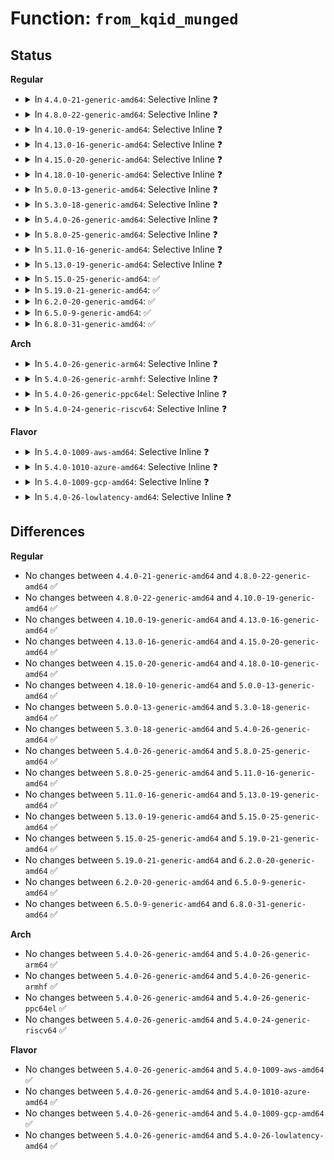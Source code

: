 # Function: <code>from_kqid_munged</code>

## Status
<b>Regular</b>
<ul>
<li>
<details>
<summary>In <code>4.4.0-21-generic-amd64</code>: Selective Inline ❓</summary>

```c
qid_t from_kqid_munged(struct user_namespace * targ, struct kqid kqid)
```

```json
{
  "name": "from_kqid_munged",
  "collision_type": "Unique Global",
  "inline_type": "Selective",
  "funcs": [
    {
      "addr": 18446744071581426720,
      "name": "from_kqid_munged",
      "external": true,
      "loc": "fs/quota/kqid.c:100",
      "file": "fs/quota/kqid.c",
      "inline": "not declared, inlined",
      "caller_inline": [],
      "caller_func": [
        "fs/quota/netlink.c:quota_send_warning"
      ]
    }
  ],
  "symbols": [
    {
      "addr": 18446744071581426720,
      "name": "from_kqid_munged",
      "section": ".text",
      "bind": "STB_GLOBAL",
      "size": 51
    }
  ]
}
```
</details>
</li>
<li>
<details>
<summary>In <code>4.8.0-22-generic-amd64</code>: Selective Inline ❓</summary>

```c
qid_t from_kqid_munged(struct user_namespace * targ, struct kqid kqid)
```

```json
{
  "name": "from_kqid_munged",
  "collision_type": "Unique Global",
  "inline_type": "Selective",
  "funcs": [
    {
      "addr": 18446744071581609056,
      "name": "from_kqid_munged",
      "external": true,
      "loc": "fs/quota/kqid.c:100",
      "file": "fs/quota/kqid.c",
      "inline": "not declared, inlined",
      "caller_inline": [],
      "caller_func": [
        "fs/quota/netlink.c:quota_send_warning"
      ]
    }
  ],
  "symbols": [
    {
      "addr": 18446744071581609056,
      "name": "from_kqid_munged",
      "section": ".text",
      "bind": "STB_GLOBAL",
      "size": 51
    }
  ]
}
```
</details>
</li>
<li>
<details>
<summary>In <code>4.10.0-19-generic-amd64</code>: Selective Inline ❓</summary>

```c
qid_t from_kqid_munged(struct user_namespace * targ, struct kqid kqid)
```

```json
{
  "name": "from_kqid_munged",
  "collision_type": "Unique Global",
  "inline_type": "Selective",
  "funcs": [
    {
      "addr": 18446744071581697600,
      "name": "from_kqid_munged",
      "external": true,
      "loc": "fs/quota/kqid.c:100",
      "file": "fs/quota/kqid.c",
      "inline": "not declared, inlined",
      "caller_inline": [],
      "caller_func": [
        "fs/quota/netlink.c:quota_send_warning"
      ]
    }
  ],
  "symbols": [
    {
      "addr": 18446744071581697600,
      "name": "from_kqid_munged",
      "section": ".text",
      "bind": "STB_GLOBAL",
      "size": 51
    }
  ]
}
```
</details>
</li>
<li>
<details>
<summary>In <code>4.13.0-16-generic-amd64</code>: Selective Inline ❓</summary>

```c
qid_t from_kqid_munged(struct user_namespace * targ, struct kqid kqid)
```

```json
{
  "name": "from_kqid_munged",
  "collision_type": "Unique Global",
  "inline_type": "Selective",
  "funcs": [
    {
      "addr": 18446744071581751648,
      "name": "from_kqid_munged",
      "external": true,
      "loc": "fs/quota/kqid.c:100",
      "file": "fs/quota/kqid.c",
      "inline": "not declared, inlined",
      "caller_inline": [],
      "caller_func": [
        "fs/quota/netlink.c:quota_send_warning"
      ]
    }
  ],
  "symbols": [
    {
      "addr": 18446744071581751648,
      "name": "from_kqid_munged",
      "section": ".text",
      "bind": "STB_GLOBAL",
      "size": 51
    }
  ]
}
```
</details>
</li>
<li>
<details>
<summary>In <code>4.15.0-20-generic-amd64</code>: Selective Inline ❓</summary>

```c
qid_t from_kqid_munged(struct user_namespace * targ, struct kqid kqid)
```

```json
{
  "name": "from_kqid_munged",
  "collision_type": "Unique Global",
  "inline_type": "Selective",
  "funcs": [
    {
      "addr": 18446744071581898768,
      "name": "from_kqid_munged",
      "external": true,
      "loc": "fs/quota/kqid.c:101",
      "file": "fs/quota/kqid.c",
      "inline": "not declared, inlined",
      "caller_inline": [],
      "caller_func": [
        "fs/quota/netlink.c:quota_send_warning"
      ]
    }
  ],
  "symbols": [
    {
      "addr": 18446744071581898768,
      "name": "from_kqid_munged",
      "section": ".text",
      "bind": "STB_GLOBAL",
      "size": 51
    }
  ]
}
```
</details>
</li>
<li>
<details>
<summary>In <code>4.18.0-10-generic-amd64</code>: Selective Inline ❓</summary>

```c
qid_t from_kqid_munged(struct user_namespace * targ, struct kqid kqid)
```

```json
{
  "name": "from_kqid_munged",
  "collision_type": "Unique Global",
  "inline_type": "Selective",
  "funcs": [
    {
      "addr": 18446744071582082112,
      "name": "from_kqid_munged",
      "external": true,
      "loc": "fs/quota/kqid.c:101",
      "file": "fs/quota/kqid.c",
      "inline": "not declared, inlined",
      "caller_inline": [],
      "caller_func": [
        "fs/quota/netlink.c:quota_send_warning"
      ]
    }
  ],
  "symbols": [
    {
      "addr": 18446744071582082112,
      "name": "from_kqid_munged",
      "section": ".text",
      "bind": "STB_GLOBAL",
      "size": 53
    }
  ]
}
```
</details>
</li>
<li>
<details>
<summary>In <code>5.0.0-13-generic-amd64</code>: Selective Inline ❓</summary>

```c
qid_t from_kqid_munged(struct user_namespace * targ, struct kqid kqid)
```

```json
{
  "name": "from_kqid_munged",
  "collision_type": "Unique Global",
  "inline_type": "Selective",
  "funcs": [
    {
      "addr": 18446744071582176240,
      "name": "from_kqid_munged",
      "external": true,
      "loc": "fs/quota/kqid.c:101",
      "file": "fs/quota/kqid.c",
      "inline": "not declared, inlined",
      "caller_inline": [],
      "caller_func": [
        "fs/quota/netlink.c:quota_send_warning"
      ]
    }
  ],
  "symbols": [
    {
      "addr": 18446744071582176240,
      "name": "from_kqid_munged",
      "section": ".text",
      "bind": "STB_GLOBAL",
      "size": 53
    }
  ]
}
```
</details>
</li>
<li>
<details>
<summary>In <code>5.3.0-18-generic-amd64</code>: Selective Inline ❓</summary>

```c
qid_t from_kqid_munged(struct user_namespace * targ, struct kqid kqid)
```

```json
{
  "name": "from_kqid_munged",
  "collision_type": "Unique Global",
  "inline_type": "Selective",
  "funcs": [
    {
      "addr": 18446744071582339376,
      "name": "from_kqid_munged",
      "external": true,
      "loc": "fs/quota/kqid.c:101",
      "file": "fs/quota/kqid.c",
      "inline": "not declared, inlined",
      "caller_inline": [],
      "caller_func": [
        "fs/quota/netlink.c:quota_send_warning"
      ]
    }
  ],
  "symbols": [
    {
      "addr": 18446744071582339376,
      "name": "from_kqid_munged",
      "section": ".text",
      "bind": "STB_GLOBAL",
      "size": 53
    }
  ]
}
```
</details>
</li>
<li>
<details>
<summary>In <code>5.4.0-26-generic-amd64</code>: Selective Inline ❓</summary>

```c
qid_t from_kqid_munged(struct user_namespace * targ, struct kqid kqid)
```

```json
{
  "name": "from_kqid_munged",
  "collision_type": "Unique Global",
  "inline_type": "Selective",
  "funcs": [
    {
      "addr": 18446744071582438512,
      "name": "from_kqid_munged",
      "external": true,
      "loc": "fs/quota/kqid.c:101",
      "file": "fs/quota/kqid.c",
      "inline": "not declared, inlined",
      "caller_inline": [],
      "caller_func": [
        "fs/quota/netlink.c:quota_send_warning"
      ]
    }
  ],
  "symbols": [
    {
      "addr": 18446744071582438512,
      "name": "from_kqid_munged",
      "section": ".text",
      "bind": "STB_GLOBAL",
      "size": 53
    }
  ]
}
```
</details>
</li>
<li>
<details>
<summary>In <code>5.8.0-25-generic-amd64</code>: Selective Inline ❓</summary>

```c
qid_t from_kqid_munged(struct user_namespace * targ, struct kqid kqid)
```

```json
{
  "name": "from_kqid_munged",
  "collision_type": "Unique Global",
  "inline_type": "Selective",
  "funcs": [
    {
      "addr": 18446744071582732896,
      "name": "from_kqid_munged",
      "external": true,
      "loc": "fs/quota/kqid.c:101",
      "file": "fs/quota/kqid.c",
      "inline": "not declared, inlined",
      "caller_inline": [],
      "caller_func": [
        "fs/quota/netlink.c:quota_send_warning"
      ]
    }
  ],
  "symbols": [
    {
      "addr": 18446744071582732896,
      "name": "from_kqid_munged",
      "section": ".text",
      "bind": "STB_GLOBAL",
      "size": 53
    }
  ]
}
```
</details>
</li>
<li>
<details>
<summary>In <code>5.11.0-16-generic-amd64</code>: Selective Inline ❓</summary>

```c
qid_t from_kqid_munged(struct user_namespace * targ, struct kqid kqid)
```

```json
{
  "name": "from_kqid_munged",
  "collision_type": "Unique Global",
  "inline_type": "Selective",
  "funcs": [
    {
      "addr": 18446744071582805424,
      "name": "from_kqid_munged",
      "external": true,
      "loc": "fs/quota/kqid.c:101",
      "file": "fs/quota/kqid.c",
      "inline": "not declared, inlined",
      "caller_inline": [],
      "caller_func": [
        "fs/quota/netlink.c:quota_send_warning"
      ]
    }
  ],
  "symbols": [
    {
      "addr": 18446744071582805424,
      "name": "from_kqid_munged",
      "section": ".text",
      "bind": "STB_GLOBAL",
      "size": 53
    }
  ]
}
```
</details>
</li>
<li>
<details>
<summary>In <code>5.13.0-19-generic-amd64</code>: Selective Inline ❓</summary>

```c
qid_t from_kqid_munged(struct user_namespace * targ, struct kqid kqid)
```

```json
{
  "name": "from_kqid_munged",
  "collision_type": "Unique Global",
  "inline_type": "Selective",
  "funcs": [
    {
      "addr": 18446744071582834240,
      "name": "from_kqid_munged",
      "external": true,
      "loc": "fs/quota/kqid.c:101",
      "file": "fs/quota/kqid.c",
      "inline": "not declared, inlined",
      "caller_inline": [],
      "caller_func": [
        "fs/quota/netlink.c:quota_send_warning"
      ]
    }
  ],
  "symbols": [
    {
      "addr": 18446744071582834240,
      "name": "from_kqid_munged",
      "section": ".text",
      "bind": "STB_GLOBAL",
      "size": 53
    }
  ]
}
```
</details>
</li>
<li>
<details>
<summary>In <code>5.15.0-25-generic-amd64</code>: ✅</summary>

```c
qid_t from_kqid_munged(struct user_namespace * targ, struct kqid kqid)
```

```json
{
  "name": "from_kqid_munged",
  "collision_type": "Unique Global",
  "inline_type": "No",
  "funcs": [
    {
      "addr": 18446744071583166832,
      "name": "from_kqid_munged",
      "external": true,
      "loc": "fs/quota/kqid.c:101",
      "file": "fs/quota/kqid.c",
      "inline": "seen, unknown",
      "caller_inline": [],
      "caller_func": [
        "fs/quota/netlink.c:quota_send_warning"
      ]
    }
  ],
  "symbols": [
    {
      "addr": 18446744071583166832,
      "name": "from_kqid_munged",
      "section": ".text",
      "bind": "STB_GLOBAL",
      "size": 53
    }
  ]
}
```
</details>
</li>
<li>
<details>
<summary>In <code>5.19.0-21-generic-amd64</code>: ✅</summary>

```c
qid_t from_kqid_munged(struct user_namespace * targ, struct kqid kqid)
```

```json
{
  "name": "from_kqid_munged",
  "collision_type": "Unique Global",
  "inline_type": "No",
  "funcs": [
    {
      "addr": 18446744071583657888,
      "name": "from_kqid_munged",
      "external": true,
      "loc": "fs/quota/kqid.c:101",
      "file": "fs/quota/kqid.c",
      "inline": "seen, unknown",
      "caller_inline": [],
      "caller_func": [
        "fs/quota/netlink.c:quota_send_warning"
      ]
    }
  ],
  "symbols": [
    {
      "addr": 18446744071583657888,
      "name": "from_kqid_munged",
      "section": ".text",
      "bind": "STB_GLOBAL",
      "size": 77
    }
  ]
}
```
</details>
</li>
<li>
<details>
<summary>In <code>6.2.0-20-generic-amd64</code>: ✅</summary>

```c
qid_t from_kqid_munged(struct user_namespace * targ, struct kqid kqid)
```

```json
{
  "name": "from_kqid_munged",
  "collision_type": "Unique Global",
  "inline_type": "No",
  "funcs": [
    {
      "addr": 18446744071584264096,
      "name": "from_kqid_munged",
      "external": true,
      "loc": "fs/quota/kqid.c:101",
      "file": "fs/quota/kqid.c",
      "inline": "seen, unknown",
      "caller_inline": [],
      "caller_func": [
        "fs/quota/netlink.c:quota_send_warning"
      ]
    }
  ],
  "symbols": [
    {
      "addr": 18446744071584264096,
      "name": "from_kqid_munged",
      "section": ".text",
      "bind": "STB_GLOBAL",
      "size": 77
    }
  ]
}
```
</details>
</li>
<li>
<details>
<summary>In <code>6.5.0-9-generic-amd64</code>: ✅</summary>

```c
qid_t from_kqid_munged(struct user_namespace * targ, struct kqid kqid)
```

```json
{
  "name": "from_kqid_munged",
  "collision_type": "Unique Global",
  "inline_type": "No",
  "funcs": [
    {
      "addr": 18446744071584494384,
      "name": "from_kqid_munged",
      "external": true,
      "loc": "fs/quota/kqid.c:101",
      "file": "fs/quota/kqid.c",
      "inline": "seen, unknown",
      "caller_inline": [],
      "caller_func": [
        "fs/quota/netlink.c:quota_send_warning"
      ]
    }
  ],
  "symbols": [
    {
      "addr": 18446744071584494384,
      "name": "from_kqid_munged",
      "section": ".text",
      "bind": "STB_GLOBAL",
      "size": 77
    }
  ]
}
```
</details>
</li>
<li>
<details>
<summary>In <code>6.8.0-31-generic-amd64</code>: ✅</summary>

```c
qid_t from_kqid_munged(struct user_namespace * targ, struct kqid kqid)
```

```json
{
  "name": "from_kqid_munged",
  "collision_type": "Unique Global",
  "inline_type": "No",
  "funcs": [
    {
      "addr": 18446744071584717344,
      "name": "from_kqid_munged",
      "external": true,
      "loc": "fs/quota/kqid.c:101",
      "file": "fs/quota/kqid.c",
      "inline": "seen, unknown",
      "caller_inline": [],
      "caller_func": [
        "fs/quota/netlink.c:quota_send_warning"
      ]
    }
  ],
  "symbols": [
    {
      "addr": 18446744071584717344,
      "name": "from_kqid_munged",
      "section": ".text",
      "bind": "STB_GLOBAL",
      "size": 77
    }
  ]
}
```
</details>
</li>
</ul>
<b>Arch</b>
<ul>
<li>
<details>
<summary>In <code>5.4.0-26-generic-arm64</code>: Selective Inline ❓</summary>

```c
qid_t from_kqid_munged(struct user_namespace * targ, struct kqid kqid)
```

```json
{
  "name": "from_kqid_munged",
  "collision_type": "Unique Global",
  "inline_type": "Selective",
  "funcs": [
    {
      "addr": 18446603336494052464,
      "name": "from_kqid_munged",
      "external": true,
      "loc": "fs/quota/kqid.c:101",
      "file": "fs/quota/kqid.c",
      "inline": "not declared, inlined",
      "caller_inline": [],
      "caller_func": [
        "fs/quota/netlink.c:quota_send_warning"
      ]
    }
  ],
  "symbols": [
    {
      "addr": 18446603336494052464,
      "name": "from_kqid_munged",
      "section": ".text",
      "bind": "STB_GLOBAL",
      "size": 128
    }
  ]
}
```
</details>
</li>
<li>
<details>
<summary>In <code>5.4.0-26-generic-armhf</code>: Selective Inline ❓</summary>

```c
qid_t from_kqid_munged(struct user_namespace * targ, struct kqid kqid)
```

```json
{
  "name": "from_kqid_munged",
  "collision_type": "Unique Global",
  "inline_type": "Selective",
  "funcs": [
    {
      "addr": 3227513028,
      "name": "from_kqid_munged",
      "external": true,
      "loc": "fs/quota/kqid.c:101",
      "file": "fs/quota/kqid.c",
      "inline": "not declared, inlined",
      "caller_inline": [],
      "caller_func": [
        "fs/quota/netlink.c:quota_send_warning"
      ]
    }
  ],
  "symbols": [
    {
      "addr": 3227513028,
      "name": "from_kqid_munged",
      "section": ".text",
      "bind": "STB_GLOBAL",
      "size": 112
    }
  ]
}
```
</details>
</li>
<li>
<details>
<summary>In <code>5.4.0-26-generic-ppc64el</code>: Selective Inline ❓</summary>

```c
qid_t from_kqid_munged(struct user_namespace * targ, struct kqid kqid)
```

```json
{
  "name": "from_kqid_munged",
  "collision_type": "Unique Global",
  "inline_type": "Selective",
  "funcs": [
    {
      "addr": 13835058055287707712,
      "name": "from_kqid_munged",
      "external": true,
      "loc": "fs/quota/kqid.c:101",
      "file": "fs/quota/kqid.c",
      "inline": "not declared, inlined",
      "caller_inline": [],
      "caller_func": [
        "fs/quota/netlink.c:quota_send_warning"
      ]
    }
  ],
  "symbols": [
    {
      "addr": 13835058055287707712,
      "name": "from_kqid_munged",
      "section": ".text",
      "bind": "STB_GLOBAL",
      "size": 152
    }
  ]
}
```
</details>
</li>
<li>
<details>
<summary>In <code>5.4.0-24-generic-riscv64</code>: Selective Inline ❓</summary>

```c
qid_t from_kqid_munged(struct user_namespace * targ, struct kqid kqid)
```

```json
{
  "name": "from_kqid_munged",
  "collision_type": "Unique Global",
  "inline_type": "Selective",
  "funcs": [
    {
      "addr": 18446743936273553142,
      "name": "from_kqid_munged",
      "external": true,
      "loc": "fs/quota/kqid.c:101",
      "file": "fs/quota/kqid.c",
      "inline": "not declared, inlined",
      "caller_inline": [],
      "caller_func": [
        "fs/quota/netlink.c:quota_send_warning"
      ]
    }
  ],
  "symbols": [
    {
      "addr": 18446743936273553142,
      "name": "from_kqid_munged",
      "section": ".text",
      "bind": "STB_GLOBAL",
      "size": 124
    }
  ]
}
```
</details>
</li>
</ul>
<b>Flavor</b>
<ul>
<li>
<details>
<summary>In <code>5.4.0-1009-aws-amd64</code>: Selective Inline ❓</summary>

```c
qid_t from_kqid_munged(struct user_namespace * targ, struct kqid kqid)
```

```json
{
  "name": "from_kqid_munged",
  "collision_type": "Unique Global",
  "inline_type": "Selective",
  "funcs": [
    {
      "addr": 18446744071582407248,
      "name": "from_kqid_munged",
      "external": true,
      "loc": "fs/quota/kqid.c:101",
      "file": "fs/quota/kqid.c",
      "inline": "not declared, inlined",
      "caller_inline": [],
      "caller_func": [
        "fs/quota/netlink.c:quota_send_warning"
      ]
    }
  ],
  "symbols": [
    {
      "addr": 18446744071582407248,
      "name": "from_kqid_munged",
      "section": ".text",
      "bind": "STB_GLOBAL",
      "size": 53
    }
  ]
}
```
</details>
</li>
<li>
<details>
<summary>In <code>5.4.0-1010-azure-amd64</code>: Selective Inline ❓</summary>

```c
qid_t from_kqid_munged(struct user_namespace * targ, struct kqid kqid)
```

```json
{
  "name": "from_kqid_munged",
  "collision_type": "Unique Global",
  "inline_type": "Selective",
  "funcs": [
    {
      "addr": 18446744071582344944,
      "name": "from_kqid_munged",
      "external": true,
      "loc": "fs/quota/kqid.c:101",
      "file": "fs/quota/kqid.c",
      "inline": "not declared, inlined",
      "caller_inline": [],
      "caller_func": [
        "fs/quota/netlink.c:quota_send_warning"
      ]
    }
  ],
  "symbols": [
    {
      "addr": 18446744071582344944,
      "name": "from_kqid_munged",
      "section": ".text",
      "bind": "STB_GLOBAL",
      "size": 53
    }
  ]
}
```
</details>
</li>
<li>
<details>
<summary>In <code>5.4.0-1009-gcp-amd64</code>: Selective Inline ❓</summary>

```c
qid_t from_kqid_munged(struct user_namespace * targ, struct kqid kqid)
```

```json
{
  "name": "from_kqid_munged",
  "collision_type": "Unique Global",
  "inline_type": "Selective",
  "funcs": [
    {
      "addr": 18446744071582397728,
      "name": "from_kqid_munged",
      "external": true,
      "loc": "fs/quota/kqid.c:101",
      "file": "fs/quota/kqid.c",
      "inline": "not declared, inlined",
      "caller_inline": [],
      "caller_func": [
        "fs/quota/netlink.c:quota_send_warning"
      ]
    }
  ],
  "symbols": [
    {
      "addr": 18446744071582397728,
      "name": "from_kqid_munged",
      "section": ".text",
      "bind": "STB_GLOBAL",
      "size": 53
    }
  ]
}
```
</details>
</li>
<li>
<details>
<summary>In <code>5.4.0-26-lowlatency-amd64</code>: Selective Inline ❓</summary>

```c
qid_t from_kqid_munged(struct user_namespace * targ, struct kqid kqid)
```

```json
{
  "name": "from_kqid_munged",
  "collision_type": "Unique Global",
  "inline_type": "Selective",
  "funcs": [
    {
      "addr": 18446744071582477264,
      "name": "from_kqid_munged",
      "external": true,
      "loc": "fs/quota/kqid.c:101",
      "file": "fs/quota/kqid.c",
      "inline": "not declared, inlined",
      "caller_inline": [],
      "caller_func": [
        "fs/quota/netlink.c:quota_send_warning"
      ]
    }
  ],
  "symbols": [
    {
      "addr": 18446744071582477264,
      "name": "from_kqid_munged",
      "section": ".text",
      "bind": "STB_GLOBAL",
      "size": 53
    }
  ]
}
```
</details>
</li>
</ul>

## Differences
<b>Regular</b>
<ul>
<li>
No changes between <code>4.4.0-21-generic-amd64</code> and <code>4.8.0-22-generic-amd64</code> ✅
</li>
<li>
No changes between <code>4.8.0-22-generic-amd64</code> and <code>4.10.0-19-generic-amd64</code> ✅
</li>
<li>
No changes between <code>4.10.0-19-generic-amd64</code> and <code>4.13.0-16-generic-amd64</code> ✅
</li>
<li>
No changes between <code>4.13.0-16-generic-amd64</code> and <code>4.15.0-20-generic-amd64</code> ✅
</li>
<li>
No changes between <code>4.15.0-20-generic-amd64</code> and <code>4.18.0-10-generic-amd64</code> ✅
</li>
<li>
No changes between <code>4.18.0-10-generic-amd64</code> and <code>5.0.0-13-generic-amd64</code> ✅
</li>
<li>
No changes between <code>5.0.0-13-generic-amd64</code> and <code>5.3.0-18-generic-amd64</code> ✅
</li>
<li>
No changes between <code>5.3.0-18-generic-amd64</code> and <code>5.4.0-26-generic-amd64</code> ✅
</li>
<li>
No changes between <code>5.4.0-26-generic-amd64</code> and <code>5.8.0-25-generic-amd64</code> ✅
</li>
<li>
No changes between <code>5.8.0-25-generic-amd64</code> and <code>5.11.0-16-generic-amd64</code> ✅
</li>
<li>
No changes between <code>5.11.0-16-generic-amd64</code> and <code>5.13.0-19-generic-amd64</code> ✅
</li>
<li>
No changes between <code>5.13.0-19-generic-amd64</code> and <code>5.15.0-25-generic-amd64</code> ✅
</li>
<li>
No changes between <code>5.15.0-25-generic-amd64</code> and <code>5.19.0-21-generic-amd64</code> ✅
</li>
<li>
No changes between <code>5.19.0-21-generic-amd64</code> and <code>6.2.0-20-generic-amd64</code> ✅
</li>
<li>
No changes between <code>6.2.0-20-generic-amd64</code> and <code>6.5.0-9-generic-amd64</code> ✅
</li>
<li>
No changes between <code>6.5.0-9-generic-amd64</code> and <code>6.8.0-31-generic-amd64</code> ✅
</li>
</ul>
<b>Arch</b>
<ul>
<li>
No changes between <code>5.4.0-26-generic-amd64</code> and <code>5.4.0-26-generic-arm64</code> ✅
</li>
<li>
No changes between <code>5.4.0-26-generic-amd64</code> and <code>5.4.0-26-generic-armhf</code> ✅
</li>
<li>
No changes between <code>5.4.0-26-generic-amd64</code> and <code>5.4.0-26-generic-ppc64el</code> ✅
</li>
<li>
No changes between <code>5.4.0-26-generic-amd64</code> and <code>5.4.0-24-generic-riscv64</code> ✅
</li>
</ul>
<b>Flavor</b>
<ul>
<li>
No changes between <code>5.4.0-26-generic-amd64</code> and <code>5.4.0-1009-aws-amd64</code> ✅
</li>
<li>
No changes between <code>5.4.0-26-generic-amd64</code> and <code>5.4.0-1010-azure-amd64</code> ✅
</li>
<li>
No changes between <code>5.4.0-26-generic-amd64</code> and <code>5.4.0-1009-gcp-amd64</code> ✅
</li>
<li>
No changes between <code>5.4.0-26-generic-amd64</code> and <code>5.4.0-26-lowlatency-amd64</code> ✅
</li>
</ul>

